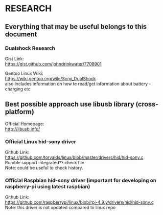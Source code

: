 # RESEARCH
## Everything that may be useful belongs to this document

### Dualshock Research  
Gist Link:  
https://gist.github.com/johndrinkwater/7708901  

Gentoo Linux Wiki:  
https://wiki.gentoo.org/wiki/Sony_DualShock  
also includes information on how te read/get information about battery - charging etc

## Best possible approach use libusb library (cross-platform)  
Official Homepage:  
http://libusb.info/  

### Official Linux hid-sony driver  
Github Link:  
https://github.com/torvalds/linux/blob/master/drivers/hid/hid-sony.c  
Rumble support integrated?? check file.  
Note: could be useful to check history.  


### Official Raspbian hid-sony driver (important for developing on raspberry-pi using latest raspbian)  
Github Link:  
https://github.com/raspberrypi/linux/blob/rpi-4.9.y/drivers/hid/hid-sony.c  
Note: this driver is not updated compared to linux repo
